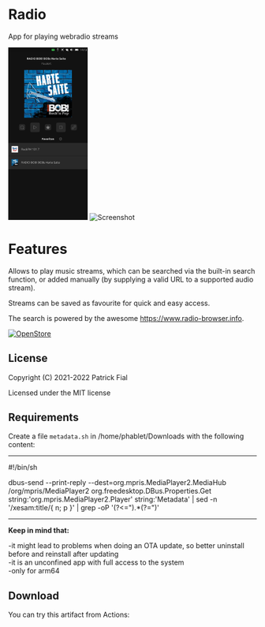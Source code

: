 # Radio

App for playing webradio streams

<p float="left">
<img title="Screenshot" alt="Screenshot" width="32%" src="screenshots/screenshot1.png">
<img title="Screenshot" alt="Screenshot" width="32%" src="screenshots/screenshot2.png">
</p>

# Features

Allows to play music streams, which can be searched via the built-in search function, or added manually (by supplying a valid URL to a supported audio stream).

Streams can be saved as favourite for quick and easy access.

The search is powered by the awesome https://www.radio-browser.info.

[![OpenStore](https://open-store.io/badges/en_US.png)](https://open-store.io/app/radio.s710)

## License

Copyright (C) 2021-2022 Patrick Fial

Licensed under the MIT license

## Requirements

Create a file `metadata.sh` in /home/phablet/Downloads with the following content:    

-----------------------------------------------------------

#!/bin/sh

dbus-send --print-reply --dest=org.mpris.MediaPlayer2.MediaHub /org/mpris/MediaPlayer2 org.freedesktop.DBus.Properties.Get string:'org.mpris.MediaPlayer2.Player' string:'Metadata' | sed -n '/xesam:title/{ n; p }' | grep -oP '(?<=\").*(?=\")'

-----------------------------------------------------------

**Keep in mind that:**

-it might lead to problems when doing an OTA update, so better uninstall before and reinstall after updating  
-it is an unconfined app with full access to the system  
-only for arm64  

## Download

You can try this artifact from Actions:


